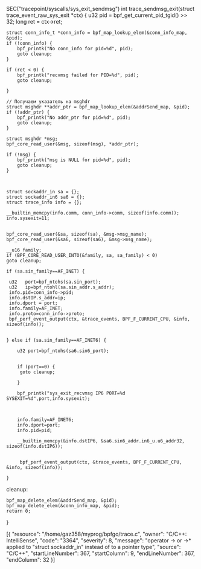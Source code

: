 SEC("tracepoint/syscalls/sys_exit_sendmsg")
int trace_sendmsg_exit(struct trace_event_raw_sys_exit *ctx) {
    u32 pid = bpf_get_current_pid_tgid() >> 32;
    long ret = ctx->ret;


    struct conn_info_t *conn_info = bpf_map_lookup_elem(&conn_info_map, &pid);
    if (!conn_info) {
        bpf_printk("No conn_info for pid=%d", pid);
        goto cleanup;
    }

    if (ret < 0) {
        bpf_printk("recvmsg failed for PID=%d", pid);
        goto cleanup;

    }

    // Получаем указатель на msghdr
    struct msghdr **addr_ptr = bpf_map_lookup_elem(&addrSend_map, &pid);
    if (!addr_ptr) {
        bpf_printk("No addr_ptr for pid=%d", pid);
        goto cleanup;
    }

    struct msghdr *msg;
    bpf_core_read_user(&msg, sizeof(msg), *addr_ptr);

    if (!msg) {
        bpf_printk("msg is NULL for pid=%d", pid);
        goto cleanup;
    }



    struct sockaddr_in sa = {};
    struct sockaddr_in6 sa6 = {};
    struct trace_info info = {};
   
    __builtin_memcpy(info.comm, conn_info->comm, sizeof(info.comm));
    info.sysexit=11;


    bpf_core_read_user(&sa, sizeof(sa), &msg->msg_name);
    bpf_core_read_user(&sa6, sizeof(sa6), &msg->msg_name);

    __u16 family;
    if (BPF_CORE_READ_USER_INTO(&family, sa, sa_family) < 0)
    goto cleanup;

    if (sa.sin_family==AF_INET) {

     u32   port=bpf_ntohs(sa.sin_port);
     u32   ip=bpf_ntohl(sa.sin_addr.s_addr);
     info.pid=conn_info->pid;
     info.dstIP.s_addr=ip;
     info.dport = port;
     info.family=AF_INET;  
     info.proto=conn_info->proto;
     bpf_perf_event_output(ctx, &trace_events, BPF_F_CURRENT_CPU, &info, sizeof(info));


    } else if (sa.sin_family==AF_INET6) {

        u32 port=bpf_ntohs(sa6.sin6_port);
        

        if (port==0) {
         goto cleanup;

        }

        bpf_printk("sys_exit_recvmsg IP6 PORT=%d SYSEXIT=%d",port,info.sysexit);



        info.family=AF_INET6;
        info.dport=port;
        info.pid=pid;

        __builtin_memcpy(&info.dstIP6, &sa6.sin6_addr.in6_u.u6_addr32, sizeof(info.dstIP6));


         bpf_perf_event_output(ctx, &trace_events, BPF_F_CURRENT_CPU, &info, sizeof(info));

    }



cleanup:

    bpf_map_delete_elem(&addrSend_map, &pid);
    bpf_map_delete_elem(&conn_info_map, &pid);
    return 0;
}

[{
	"resource": "/home/gaz358/myprog/bpfgo/trace.c",
	"owner": "C/C++: IntelliSense",
	"code": "3364",
	"severity": 8,
	"message": "operator -> or ->* applied to \"struct sockaddr_in\" instead of to a pointer type",
	"source": "C/C++",
	"startLineNumber": 367,
	"startColumn": 9,
	"endLineNumber": 367,
	"endColumn": 32
}]




